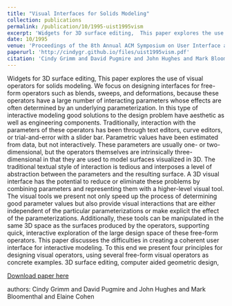 ```yaml
---
title: "Visual Interfaces for Solids Modeling"
collection: publications
permalink: /publication/10/1995-uist1995vism
excerpt: 'Widgets for 3D surface editing,  This paper explores the use of visual operators for solids modeling. We focus on designing interfaces for free-form operators such as blends,  sweeps,  and deformations,  because these operators have a large number of interacting parameters whose effects are often determined by an underlying parameterization. In this type of interactive modeling good solutions to the design problem have aesthetic as well as engineering components. Traditionally,  interaction with the parameters of these operators has been through text editors,  curve editors,  or trial-and-error with a slider bar. Parametric values have been estimated from data,  but not interactively. These parameters are usually one- or two-dimensional,  but the operators themselves are intrinsically three-dimensional in that they are used to model surfaces visualized in 3D. The traditional textual style of interaction is tedious and interposes a level of abstraction between the parameters and the resulting surface. A 3D visual interface has the potential to reduce or eliminate these problems by combining parameters and representing them with a higher-level visual tool. The visual tools we present not only speed up the process of determining good parameter values but also provide visual interactions that are either independent of the particular parameterizations or make explicit the effect of the parameterizations. Additionally,  these tools can be manipulated in the same 3D space as the surfaces produced by the operators,  supporting quick,  interactive exploration of the large design space of these free-form operators. This paper discusses the difficulties in creating a coherent user interface for interactive modeling. To this end we present four principles for designing visual operators,  using several free-form visual operators as concrete examples.  3D surface editing,  computer aided geometric design, '
date: 10/1995
venue: 'Proceedings of the 8th Annual ACM Symposium on User Interface and Software Technology '
paperurl: 'http://cindygr.github.io/files/uist1995vism.pdf'
citation: 'Cindy Grimm and David Pugmire and John Hughes and Mark Bloomenthal and Elaine Cohen'
---
```

Widgets for 3D surface editing,  This paper explores the use of visual operators for solids modeling. We focus on designing interfaces for free-form operators such as blends,  sweeps,  and deformations,  because these operators have a large number of interacting parameters whose effects are often determined by an underlying parameterization. In this type of interactive modeling good solutions to the design problem have aesthetic as well as engineering components. Traditionally,  interaction with the parameters of these operators has been through text editors,  curve editors,  or trial-and-error with a slider bar. Parametric values have been estimated from data,  but not interactively. These parameters are usually one- or two-dimensional,  but the operators themselves are intrinsically three-dimensional in that they are used to model surfaces visualized in 3D. The traditional textual style of interaction is tedious and interposes a level of abstraction between the parameters and the resulting surface. A 3D visual interface has the potential to reduce or eliminate these problems by combining parameters and representing them with a higher-level visual tool. The visual tools we present not only speed up the process of determining good parameter values but also provide visual interactions that are either independent of the particular parameterizations or make explicit the effect of the parameterizations. Additionally,  these tools can be manipulated in the same 3D space as the surfaces produced by the operators,  supporting quick,  interactive exploration of the large design space of these free-form operators. This paper discusses the difficulties in creating a coherent user interface for interactive modeling. To this end we present four principles for designing visual operators,  using several free-form visual operators as concrete examples.  3D surface editing,  computer aided geometric design, 

[Download paper here](http://cindygr.github.io/files/uist1995vism.pdf)

authors: Cindy Grimm and David Pugmire and John Hughes and Mark Bloomenthal and Elaine Cohen